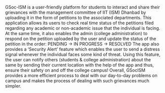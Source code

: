 GSoc-ISM is a user-friendly platform for students to interact and share their
grievances with the management committee of IIT (ISM) Dhanbad by uploading it in
the form of petitions to the associated departments.
This application allows its users to check real time status of the petitions filed
regarding any academic or non-academic issue that the individual is facing. At the
same time, it also enables the admin (college administration) to respond on the
petition uploaded by the user and update the status of the petition in the order:
PENDING -> IN PROGRESS -> RESOLVED
The app also provides a ‘Security Alert’ feature which enables the user to send a
distress signal whenever the individual faces some kind of threat. Using this
feature, the user can notify others (students & college administration) about the
same by sending their current location with the help of the app and thus, ensure
their safety on and off the college campus!
Overall, GSocISM provides a more efficient process to deal with our day-to-day
problems on campus and makes the process of dealing with such grievances much
simpler.
